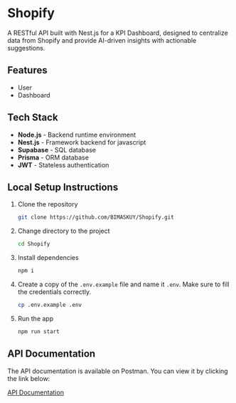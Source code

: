 # Shopify
A RESTful API built with Nest.js for a KPI Dashboard, designed to centralize data from Shopify and provide AI-driven insights with actionable suggestions.

## Features
- User
- Dashboard

## Tech Stack
- **Node.js** - Backend runtime environment
- **Nest.js** - Framework backend for javascript
- **Supabase** - SQL database
- **Prisma** - ORM database 
- **JWT** - Stateless authentication

## Local Setup Instructions
1. Clone the repository

   ```bash
   git clone https://github.com/BIMASKUY/Shopify.git
   ```

2. Change directory to the project

   ```bash
   cd Shopify
   ```

3. Install dependencies

   ```bash
   npm i
   ```

4. Create a copy of the `.env.example` file and name it `.env`. Make sure to fill the credentials correctly.

   ```bash
   cp .env.example .env
   ```

5. Run the app

   ```bash
   npm run start
   ```

## API Documentation

The API documentation is available on Postman. You can view it by clicking the link below:

[API Documentation](https://documenter.getpostman.com/view/34436900/2sAYQamB6U)
